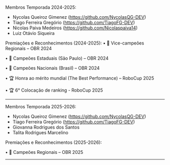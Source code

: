 Membros Temporada 2024-2025:
  - Nycolas Queiroz Gimenez (https://github.com/NycolasQG-DEV)
  - Tiago Ferreira Gregório (https://github.com/TiagoFG-DEV)
  - Nicolas Paiva Medeiros (https://github.com/Nicolaspaiva14)
  - Luiz Otávio Siqueira

Premiações e Reconhecimentos (2024-2025):
• 🥈 Vice-campeões Regionais – OBR 2024

• 🥇 Campeões Estaduais (São Paulo) – OBR 2024

• 🥇 Campeões Nacionais (Brasil) – OBR 2024

• 🏆 Honra ao mérito mundial (The Best Performance) – RoboCup 2025

• 🏆 6° Colocação de ranking - RoboCup 2025

--------------------------------------------------------------------------
Membros Temporada 2025-2026:
  - Nycolas Queiroz Gimenez (https://github.com/NycolasQG-DEV)
  - Tiago Ferreira Gregório (https://github.com/TiagoFG-DEV)
  - Giovanna Rodrigues dos Santos
  - Talita Rodrigues Marcelino

Premiações e Reconhecimentos (2025-2026):

• 🥇 Campeões Regionais – OBR 2025

--------------------------------------------------------------------------
